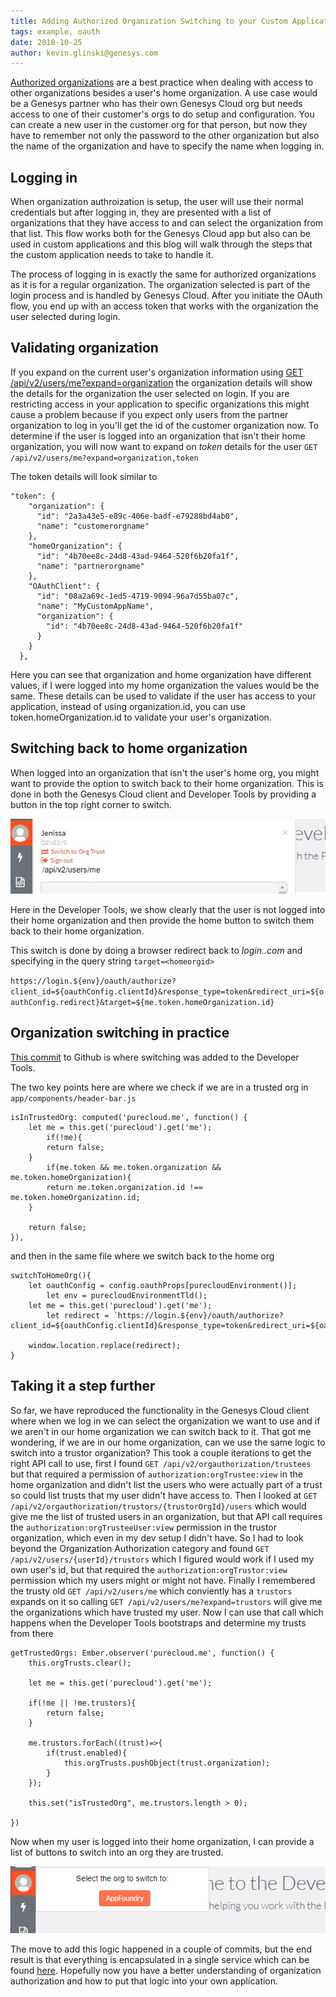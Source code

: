 ```yaml
---
title: Adding Authorized Organization Switching to your Custom Applications
tags: example, oauth
date: 2018-10-25
author: kevin.glinski@genesys.com
---
```


[Authorized organizations](https://help.mypurecloud.com/articles/about-authorized-organizations/) are a best practice when dealing with access to other organizations besides a user's home organization. A use case would be a Genesys partner who has their own Genesys Cloud org but needs access to one of their customer's orgs to do setup and configuration. You can create a new user in the customer org for that person, but now they have to remember not only the password to the other organization but also the name of the organization and have to specify the name when logging in. 

## Logging in

When organization authroization is setup, the user will use their normal credentials but after logging in, they are presented with a list of organizations that they have access to and can select the organization from that list. This flow works both for the Genesys Cloud app but also can be used in custom applications and this blog will walk through the steps that the custom application needs to take to handle it.

The process of logging in is exactly the same for authorized organizations as it is for a regular organization. The organization selected is part of the login process and is handled by Genesys Cloud. After you initiate the OAuth flow, you end up with an access token that works with the organization the user selected during login.

## Validating organization
If you expand on the current user's organization information using [GET /api/v2/users/me?expand=organization](https://developer.mypurecloud.com/api/rest/v2/users/index.html#getUsersMe) the organization details will show the details for the organization the user selected on login. If you are restricting access in your application to specific organizations this might cause a problem because if you expect only users from the partner organization to log in you'll get the id of the customer organization now. To determine if the user is logged into an organization that isn't their home organization, you will now want to expand on _token_ details for the user ```GET /api/v2/users/me?expand=organization,token```

The token details will look similar to 

```{"language":"json"}
"token": {
    "organization": {
      "id": "2a3a43e5-e89c-406e-badf-e79288bd4ab0",
      "name": "customerorgname"
    },
    "homeOrganization": {
      "id": "4b70ee8c-24d8-43ad-9464-520f6b20fa1f",
      "name": "partnerorgname"
    },
    "OAuthClient": {
      "id": "08a2a69c-1ed5-4719-9094-96a7d55ba07c",
      "name": "MyCustomAppName",
      "organization": {
        "id": "4b70ee8c-24d8-43ad-9464-520f6b20fa1f"
      }
    }
  },
```

Here you can see that organization and home organization have different values, if I were logged into my home organization the values would be the same. These details can be used to validate if the user has access to your application, instead of using organization.id, you can use token.homeOrganization.id to validate your user's organization.

## Switching back to home organization

When logged into an organization that isn't the user's home org, you might want to provide the option to switch back to their home organization. This is done in both the Genesys Cloud client and Developer Tools by providing a button in the top right corner to switch.

![Developer Tools](homeorg.jpg)

Here in the Developer Tools, we show clearly that the user is not logged into their home organization and then provide the home button to switch them back to their home organization.

This switch is done by doing a browser redirect back to _login.<purecloudenvironment>.com_ and specifying in the query string ```target=<homeorgid>``` 

```https://login.${env}/oauth/authorize?client_id=${oauthConfig.clientId}&response_type=token&redirect_uri=${oauthConfig.redirect}&target=${me.token.homeOrganization.id}```

## Organization switching in practice

[This commit](https://github.com/MyPureCloud/developer-tools/commit/4be0f43901ee32e0f8aaec0e949b468f7891f2ef) to Github is where switching was added to the Developer Tools.

The two key points here are where we check if we are in a trusted org in ```app/components/header-bar.js```

```{"language":"js"}
isInTrustedOrg: computed('purecloud.me', function() {
    let me = this.get('purecloud').get('me');
        if(!me){
        return false;
    }
        if(me.token && me.token.organization && me.token.homeOrganization){
        return me.token.organization.id !== me.token.homeOrganization.id;
    }    
    
    return false;
}),
```

and then in the same file where we switch back to the home org

```{"language":"js"}
switchToHomeOrg(){
    let oauthConfig = config.oauthProps[purecloudEnvironment()];
        let env = purecloudEnvironmentTld();
    let me = this.get('purecloud').get('me');
        let redirect = `https://login.${env}/oauth/authorize?client_id=${oauthConfig.clientId}&response_type=token&redirect_uri=${oauthConfig.redirect}&target=${me.token.homeOrganization.id}`;

    window.location.replace(redirect);
}	        
```

## Taking it a step further

So far, we have reproduced the functionality in the Genesys Cloud client where when we log in we can select the organization we want to use and if we aren't in our home organization we can switch back to it. That got me wondering, if we are in our home organization, can we use the same logic to switch into a trustor organization? This took a couple iterations to get the right API call to use, first I found ```GET /api/v2/orgauthorization/trustees``` but that required a permission of ```authorization:orgTrustee:view``` in the home organization and didn't list the users who were actually part of a trust so could list trusts that my user didn't have access to. Then I looked at ```GET /api/v2/orgauthorization/trustors/{trustorOrgId}/users``` which would give me the list of trusted users in an organization, but that API call requires the ```authorization:orgTrusteeUser:view``` permission in the trustor organization, which even in my dev setup I didn't have. So I had to look beyond the Organization Authorization category and found ```GET /api/v2/users/{userId}/trustors``` which I figured would work if I used my own user's id, but that required the ```authorization:orgTrustor:view``` permission which my users might or might not have. Finally I remembered the trusty old ```GET /api/v2/users/me``` which conviently has a ```trustors``` expands on it so calling ```GET /api/v2/users/me?expand=trustors``` will give me the organizations which have trusted my user. Now I can use that call which happens when the Developer Tools bootstraps and determine my trusts from there

```{"language":"js"}
getTrustedOrgs: Ember.observer('purecloud.me', function() {
    this.orgTrusts.clear();

    let me = this.get('purecloud').get('me');

    if(!me || !me.trustors){
        return false;
    }
    
    me.trustors.forEach((trust)=>{
        if(trust.enabled){
            this.orgTrusts.pushObject(trust.organization);
        }
    });

    this.set("isTrustedOrg", me.trustors.length > 0);
            
})
```

Now when my user is logged into their home organization, I can provide a list of buttons to switch into an org they are trusted.

![Developer Tools Switch Org](switchorg.png)

The move to add this logic happened in a couple of commits, but the end result is that everything is encapsulated in a single service which can be found [here](https://github.com/MyPureCloud/developer-tools/blob/master/app/services/orgauthorization-service.js). Hopefully now you have a better understanding of organization authorization and how to put that logic into your own application.
